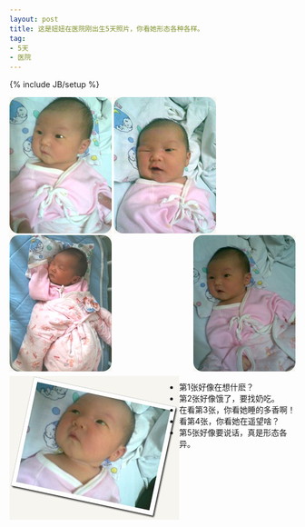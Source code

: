 ```yaml
---
layout: post
title: 这是妞妞在医院刚出生5天照片，你看她形态各种各样。
tag:
- 5天
- 医院
---
```

{% include JB/setup %}

<p><a href="/assets/images/2010/06/000.jpg"><img style="border-right-width: 0px; display: inline; border-top-width: 0px; border-bottom-width: 0px; border-left-width: 0px" title="图像000" border="0" alt="图像000" src="/assets/images/2010/06/000_thumb.jpg" width="180" height="240" /></a> <a href="/assets/images/2010/06/014.jpg"><img style="border-right-width: 0px; display: inline; border-top-width: 0px; border-bottom-width: 0px; border-left-width: 0px" title="图像014" border="0" alt="图像014" src="/assets/images/2010/06/014_thumb.jpg" width="180" height="240" /></a> <a href="/assets/images/2010/06/IMG_0040.jpg"><img style="border-right-width: 0px; display: inline; border-top-width: 0px; border-bottom-width: 0px; border-left-width: 0px" title="IMG_0040" border="0" alt="IMG_0040" src="/assets/images/2010/06/IMG_0040_thumb.jpg" width="180" height="240" /></a>&#160; <a href="/assets/images/2010/06/0045.jpg"><img style="border-right-width: 0px; display: inline; border-top-width: 0px; border-bottom-width: 0px; margin-left: 0px; border-left-width: 0px; margin-right: 0px" title="004" border="0" alt="004" align="right" src="/assets/images/2010/06/004_thumb5.jpg" width="180" height="240" /></a>&#160;<a href="/assets/images/2010/07/0011.jpg"><img style="border-bottom: 0px; border-left: 0px; margin: 5px 0px 35px; display: inline; border-top: 0px; border-right: 0px" title="图像001" border="0" alt="图像001" align="left" src="/assets/images/2010/07/001_thumb1.jpg" width="299" height="253" /></a></p>

- 第1张好像在想什麽？
- 第2张好像饿了，要找奶吃。
- 在看第3张，你看她睡的多香啊！ 
- 看第4张，你看她在遥望啥？
- 第5张好像要说话，真是形态各异。
